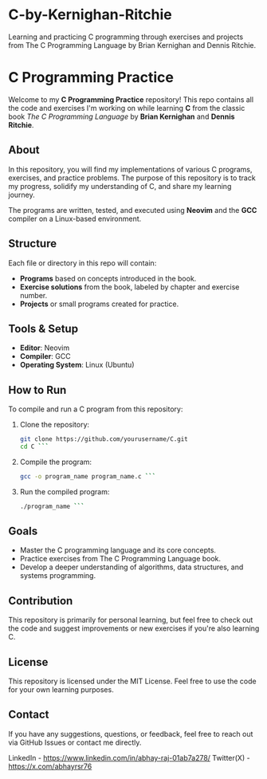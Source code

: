 # C-by-Kernighan-Ritchie
Learning and practicing C programming through exercises and projects from The C Programming Language by Brian Kernighan and Dennis Ritchie.

# C Programming Practice

Welcome to my **C Programming Practice** repository! This repo contains all the code and exercises I'm working on while learning **C** from the classic book *The C Programming Language* by **Brian Kernighan** and **Dennis Ritchie**.

## About

In this repository, you will find my implementations of various C programs, exercises, and practice problems. The purpose of this repository is to track my progress, solidify my understanding of C, and share my learning journey.

The programs are written, tested, and executed using **Neovim** and the **GCC** compiler on a Linux-based environment.

## Structure

Each file or directory in this repo will contain:

- **Programs** based on concepts introduced in the book.
- **Exercise solutions** from the book, labeled by chapter and exercise number.
- **Projects** or small programs created for practice.

## Tools & Setup

- **Editor**: Neovim
- **Compiler**: GCC
- **Operating System**: Linux (Ubuntu)

## How to Run

To compile and run a C program from this repository:

1. Clone the repository:
   ```bash
   git clone https://github.com/yourusername/C.git
   cd C ```

2. Compile the program:
   ```bash
   gcc -o program_name program_name.c ```

3. Run the compiled program:
   ```bash
   ./program_name ```

## Goals

- Master the C programming language and its core concepts.
- Practice exercises from The C Programming Language book.
- Develop a deeper understanding of algorithms, data structures, and systems programming.

## Contribution

This repository is primarily for personal learning, but feel free to check out the code and suggest improvements or new exercises if you're also learning C.

## License

This repository is licensed under the MIT License. Feel free to use the code for your own learning purposes.

## Contact

If you have any suggestions, questions, or feedback, feel free to reach out via GitHub Issues or contact me directly.

LinkedIn - https://www.linkedin.com/in/abhay-raj-01ab7a278/
Twitter(X) - https://x.com/abhayrsr76
